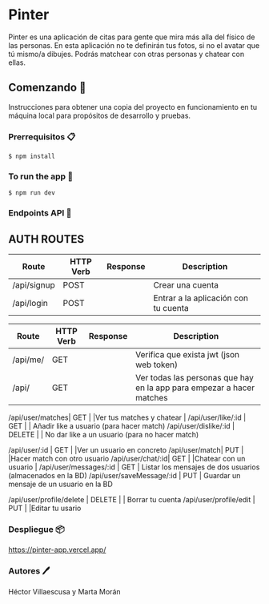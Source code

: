 
# Pinter
Pinter es una aplicación de citas para gente que mira más alla del físico de las personas. En esta aplicación no te definirán tus fotos, si no el avatar que tú mismo/a dibujes. Podrás matchear con otras personas y chatear con ellas. 
## Comenzando 🚀️
Instrucciones para obtener una copia del proyecto en funcionamiento en tu máquina local para propósitos de desarrollo y pruebas.

### Prerrequisitos 📋️
    $ npm install

### To run the app 🚀
    $ npm run dev
    
### Endpoints API 📍️

## AUTH ROUTES 

Route | HTTP Verb | Response | Description
| -- | -- | -- |-- |
/api/signup | POST | | Crear una cuenta
/api/login | POST | | Entrar a la aplicación con tu cuenta

Route | HTTP Verb | Response |Description
| -- | -- | -- |-- |
/api/me/| GET | | Verifica que exista jwt (json web token)
/api/| GET | | Ver todas las personas que hay en la app para empezar a hacer matches

/api/user/matches| GET | |Ver tus matches y chatear |
/api/user/like/:id | GET | | Añadir like a usuario (para hacer match)
/api/user/dislike/:id | DELETE | | No dar like a un usuario (para no hacer match)


/api/user/:id | GET | |Ver un usuario en concreto
/api/user/match| PUT | |Hacer match con otro usuario
/api/user/chat/:id| GET | |Chatear con un usuario |
/api/user/messages/:id | GET | Listar los mensajes de dos usuarios (almacenados en la BD)
/api/user/saveMessage/:id | PUT | Guardar un mensaje de un usuario en la BD

/api/user/profile/delete  | DELETE | | Borrar tu cuenta
/api/user/profile/edit | PUT | |Editar tu usario




### Despliegue 📦️
https://pinter-app.vercel.app/

### Autores 🖊️
Héctor Villaescusa y Marta Morán
